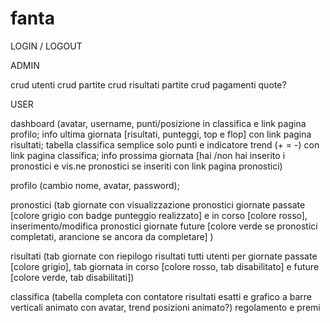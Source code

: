 # fanta
LOGIN / LOGOUT

ADMIN

crud utenti
crud partite
crud risultati partite
crud pagamenti quote?


USER

dashboard (avatar, username, punti/posizione in classifica e link pagina profilo;  info ultima giornata [risultati, punteggi, top e flop] con link pagina risultati; tabella classifica semplice solo punti e indicatore trend (+ = -) con link pagina classifica; info prossima giornata [hai /non hai inserito i pronostici e vis.ne pronostici se inseriti con link pagina pronostici)

profilo (cambio nome, avatar, password); 

pronostici (tab giornate con visualizzazione pronostici giornate passate [colore grigio con badge punteggio realizzato] e in corso [colore rosso], inserimento/modifica pronostici giornate future [colore verde se pronostici completati, arancione se ancora da completare] )

risultati (tab giornate con riepilogo risultati tutti utenti per giornate passate [colore grigio], tab giornata in corso [colore rosso, tab disabilitato] e future [colore verde, tab disabilitati])

classifica (tabella completa con contatore risultati esatti e grafico a barre verticali animato con avatar, trend posizioni animato?)
regolamento e premi
